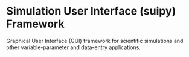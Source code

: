 # Simulation User Interface (suipy) Framework
Graphical User Interface (GUI) framework for scientific simulations and other variable-parameter and data-entry applications. 
